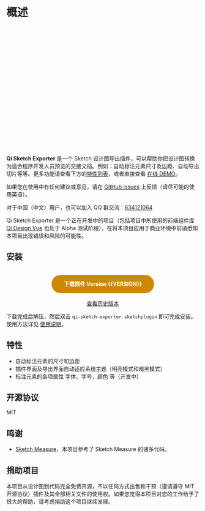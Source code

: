 # 概述

<center>
    <img :src="`${URL_PREFIX}/assets/banner.png`" height="320px" />
</center>

**Qi Sketch Exporter** 是一个 Sketch 设计图导出插件，可以帮助你把设计图转换为适合程序开发人员预览的交接文档。例如：自动标注元素尺寸及边距、自动导出切片等等。更多功能请查看下方的[特性列表](#特性)，或者直接查看 <a href="preview/index.html">在线 DEMO</a>。

<Note label="Tips">

如果您在使用中有任何建议或意见，请在 [GitHub Issues](https://github.com/qiqi-1996/qi-sketch-exporter/issues) 上反馈（请尽可能的使用英语）。

对于中国（中文）用户，也可以加入 QQ 群交流：[634121064](https://jq.qq.com/?_wv=1027&k=5lH8p4c)

</Note>

<Note type="warning">

Qi Sketch Exporter 是一个正在开发中的项目（包括项目中所使用的前端组件库 [Qi Design Vue](https://qiqi-1996.github.io/qi-design-vue/) 也处于 Alpha 测试阶段），在将本项目应用于商业环境中前请悉知本项目出现错误和风险的可能性。
</Note>

## 安装

<center>
    <a :href="`${URL_PREFIX}/releases/qi-sketch-exporter@${VERSION}.zip`" class="download">下载插件 Version {{VERSION}}</a>
    <br>
    <a href="https://github.com/qiqi-1996/qi-sketch-exporter/releases">查看历史版本</a>
</center>

下载完成后解压，然后双击 `qi-sketch-exporter.sketchplugin` 即可完成安装。使用方法详见 [使用说明](usage.md)。

<style>
.download {
    background: #CC8800;
    text-align: center;
    color: #FFF;
    font-weight: bolder;
    display: inline-block;
    padding: 0px 32px;
    margin: 16px 0px;
    line-height: 48px;
    border-radius: 48px;
}
.download:hover {
    text-decoration: none !important;
    opacity: 0.75;
}
</style>

## 特性

* 自动标注元素的尺寸和边距
* 插件界面及导出界面自动适应系统主题（明亮模式和暗黑模式）
* 标注元素的各项属性 字体、字号、颜色 等（开发中）

## 开源协议

MIT

## 鸣谢

* [Sketch Measure](https://github.com/utom/sketch-measure)，本项目参考了 Sketch Measure 的诸多代码。

## 捐助项目

本项目从设计图到代码完全免费开源，不以任何方式出售和干预（谨请遵守 MIT 开源协议）插件及其全部相关文件的使用权。如果您觉得本项目对您的工作给予了很大的帮助，请考虑捐助这个项目继续发展。

<ImageZoom :src="`${URL_PREFIX}/assets/donate-alipay.jpg`" :border="true" width="300"/>